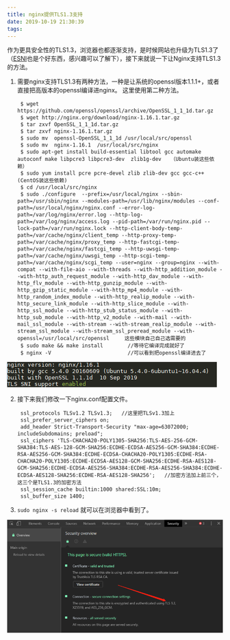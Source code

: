 ```yaml
---
title: nginx提供TLS1.3支持
date: 2019-10-19 21:30:39
tags:
---
```

作为更具安全性的TLS1.3，浏览器也都逐渐支持，是时候网站也升级为TLS1.3了（[ESNI](https://blog.hackerchai.com/encrypted-sni-anti-censorship/)也是个好东西，感兴趣可以了解下），接下来就说一下让Nginx支持TLS1.3的方法。    
        
1. 需要nginx支持TLS1.3有两种方法，一种是让系统的openssl版本1.1.1+，或者直接把高版本的openssl编译进nginx。
这里使用第二种方法。  
        
        $ wget https://github.com/openssl/openssl/archive/OpenSSL_1_1_1d.tar.gz     
        $ wget http://nginx.org/download/nginx-1.16.1.tar.gz        
        $ tar zxvf OpenSSL_1_1_1d.tar.gz        
        $ tar zxvf nginx-1.16.1.tar.gz      
        $ sudo mv  openssl-OpenSSL_1_1_1d /usr/local/src/openssl        
        $ sudo mv  nginx-1.16.1  /usr/local/src/nginx          
        $ sudo apt-get install build-essential libtool gcc automake autoconf make libpcre3 libpcre3-dev  zlib1g-dev   （Ubuntu装这些依赖）      
        $ sudo yum install pcre pcre-devel zlib zlib-dev gcc gcc-c++  (CentOS装这些依赖)        
        $ cd /usr/local/src/nginx       
        $ sudo ./configure  --prefix=/usr/local/nginx --sbin-path=/usr/sbin/nginx --modules-path=/usr/lib/nginx/modules --conf-path=/usr/local/nginx/nginx.conf --error-log-path=/var/log/nginx/error.log --http-log-path=/var/log/nginx/access.log --pid-path=/var/run/nginx.pid --lock-path=/var/run/nginx.lock --http-client-body-temp-path=/var/cache/nginx/client_temp --http-proxy-temp-path=/var/cache/nginx/proxy_temp --http-fastcgi-temp-path=/var/cache/nginx/fastcgi_temp --http-uwsgi-temp-path=/var/cache/nginx/uwsgi_temp --http-scgi-temp-path=/var/cache/nginx/scgi_temp --user=nginx --group=nginx --with-compat --with-file-aio --with-threads --with-http_addition_module --with-http_auth_request_module --with-http_dav_module --with-http_flv_module --with-http_gunzip_module --with-http_gzip_static_module --with-http_mp4_module --with-http_random_index_module --with-http_realip_module --with-http_secure_link_module --with-http_slice_module --with-http_ssl_module --with-http_stub_status_module --with-http_sub_module --with-http_v2_module --with-mail --with-mail_ssl_module --with-stream --with-stream_realip_module --with-stream_ssl_module --with-stream_ssl_preread_module --with-openssl=/usr/local/src/openssl     这些模块自己自己选需要的        
        $ sudo make && make install        //等待它编译完成就好了       
        $ nginx -V                         //可以看到把openssl编译进去了  
    
![openssl](/images/20191019210735.png)  
            
2. 接下来我们修改一下nginx.conf配置文件。  
    
        ssl_protocols TLSv1.2 TLSv1.3;   //这里把TLSv1.3加上        
        ssl_prefer_server_ciphers on;       
        add_header Strict-Transport-Security "max-age=63072000; includeSubdomains; preload";        
        ssl_ciphers 'TLS-CHACHA20-POLY1305-SHA256:TLS-AES-256-GCM-SHA384:TLS-AES-128-GCM-SHA256:ECDHE-ECDSA-AES256-GCM-SHA384:ECDHE-RSA-AES256-GCM-SHA384:ECDHE-ECDSA-CHACHA20-POLY1305:ECDHE-RSA-CHACHA20-POLY1305:ECDHE-ECDSA-AES128-GCM-SHA256:ECDHE-RSA-AES128-GCM-SHA256:ECDHE-ECDSA-AES256-SHA384:ECDHE-RSA-AES256-SHA384:ECDHE-ECDSA-AES128-SHA256:ECDHE-RSA-AES128-SHA256';   //加密方法加上前三个，这三个是TLS1.3的加密方法        
        ssl_session_cache builtin:1000 shared:SSL:10m;      
        ssl_buffer_size 1400;  
        
3. <code>sudo nginx -s reload</code> 就可以在浏览器中看到了。      

![TLS1.3](/images/20191019211750.png)
